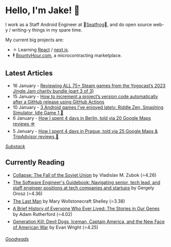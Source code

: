 # Hello, I'm Jake! 👋

I work as a Staff Android Engineer at 🐸[Seatfrog](https://seatfrog.com/)🐸, and do open source web-y / writing-y things in my spare time. 

My current big projects are:
* ⚛️ Learning [React](https://react.dev/) / [next.js](https://nextjs.org/).
* 🕴️ [BountyHour.com](https://bountyhour.com), a microcontracting marketplace.

## Latest Articles
<!-- feed start -->
- 16 January - [Reviewing ALL 75+ Steam games from the Yogscast’s 2023 Jingle Jam charity bundle (part 3 of 3)](http://jakelee.co.uk/reviewing-every-jingle-jam-2023-game-3/)
- 15 January - [How to increment a project’s version code automatically after a GitHub release using GitHub Actions](http://blog.jakelee.co.uk/incrementing-version-automatically-after-release/)
- 10 January - [3 Android games I’ve enjoyed lately: Riddle Zen, Smashing Simulator, Idle Game 1 📲](http://jakelee.co.uk/android-game-reviews-dec23/)
- 6 January - [How I spent 4 days in Berlin, told via 20 Google Maps reviews 🪖](http://jakelee.co.uk/berlin-reviews/)
- 5 January - [How I spent 4 days in Prague, told via 25 Google Maps &amp; TripAdvisor reviews 🌆](http://jakelee.co.uk/prague-reviews/)
<!-- feed end -->
*[Substack](https://jakeweeklee.substack.com)*

## Currently Reading
<!-- GOODREADS-LIST:START -->
- [Collapse: The Fall of the Soviet Union](https://www.goodreads.com/review/show/4630812022?utm_medium=api&utm_source=rss) by Vladislav M. Zubok (⭐️4.26)
- [The Software Engineer's Guidebook: Navigating senior, tech lead, and staff engineer positions at tech companies and startups](https://www.goodreads.com/review/show/5980719969?utm_medium=api&utm_source=rss) by Gergely  Orosz (⭐️4.36)
- [The Last Man](https://www.goodreads.com/review/show/5625209475?utm_medium=api&utm_source=rss) by Mary Wollstonecraft Shelley (⭐️3.38)
- [A Brief History of Everyone Who Ever Lived: The Stories in Our Genes](https://www.goodreads.com/review/show/5590902774?utm_medium=api&utm_source=rss) by Adam Rutherford (⭐️4.02)
- [Generation Kill: Devil Dogs, Iceman, Captain America, and the New Face of American War](https://www.goodreads.com/review/show/6177597264?utm_medium=api&utm_source=rss) by Evan Wright (⭐️4.25)
<!-- GOODREADS-LIST:END -->
*[Goodreads](https://goodreads.com/jakesteam)*
